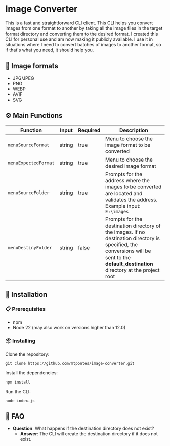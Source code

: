 # Image Converter

This is a fast and straightforward CLI client. This CLI helps you convert images from one format to another by taking all the image files in the target format directory and converting them to the desired format. I created this CLI for personal use and am now making it publicly available. I use it in situations where I need to convert batches of images to another format, so if that's what you need, it should help you.

## 🔎 Image formats

- JPG/JPEG
- PNG
- WEBP
- AVIF
- SVG

## ⚙️ Main Functions

| Function              | Input  | Required | Description                                                                          |
|-----------------------|--------|----------|--------------------------------------------------------------------------------------|
| `menuSourceFormat`    | string | true     | Menu to choose the image format to be converted                                      |
| `menuExpectedFormat`  | string | true     | Menu to choose the desired image format                                              |
| `menuSourceFolder`    | string | true     | Prompts for the address where the images to be converted are located and validates the address. Example input: `E:\images` |
| `menuDestinyFolder`   | string | false    | Prompts for the destination directory of the images. If no destination directory is specified, the conversions will be sent to the **default_destination** directory at the project root |

## 🚀 Installation

### 📋 Prerequisites

- npm
- Node 22 (may also work on versions higher than 12.0)

### 📦 Installing
Clone the repository:

    git clone https://github.com/mtpontes/image-converter.git

Install the dependencies:

    npm install

Run the CLI:

    node index.js

## 🤔  FAQ

- **Question**: What happens if the destination directory does not exist?
    - **Answer**: The CLI will create the destination directory if it does not exist.
